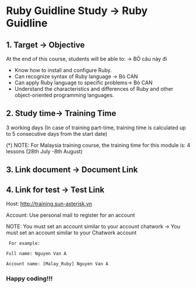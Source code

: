 # Ruby Guidline Study  -> Ruby Guidline 

## 1. Target -> Objective

At the end of this course, students will be able to: -> BỎ câu này đi
   - Know how to install and configure Ruby.
   - Can recognize syntax of Ruby language -> Bỏ CAN
   - Can apply Ruby language to specific problems-> Bỏ CAN
   - Understand the characteristics and differences of Ruby and other object-oriented programming languages.

## 2. Study time-> Training Time

 3 working days (In case of training part-time, training time is calculated up to 5 consecutive days from the start date)

(*) NOTE: For Malaysia training course, the training time for this module is: 4 lessons (28th July -8th August)

## 3. Link document -> Document Link

[Videos]: https://drive.google.com/drive/u/1/folders/1yKMk5ZS9nvHhRSi5tUxagliyK2ADP4uA


[Book]: https://raw.githubusercontent.com/jay3126/various_imp_ebooks/master/the_ruby_programming_language.pdf


[Slide]: https://drive.google.com/drive/folders/1NSC9OXrTBItmf3-DbVzFgmB0-421X7ca?usp=sharing

## 4. Link for test -> Test Link

Host: http://training.sun-asterisk.vn

Account: Use personal mail to register for an account

NOTE:  You must set an account similar to your account chatwork  -> You must set an account similar to your Chatwork account

  `` For example:``

  ``Full name: Nguyen Van A``

  ``Account name: [Malay_Ruby] Nguyen Van A``

### Happy coding!!!
